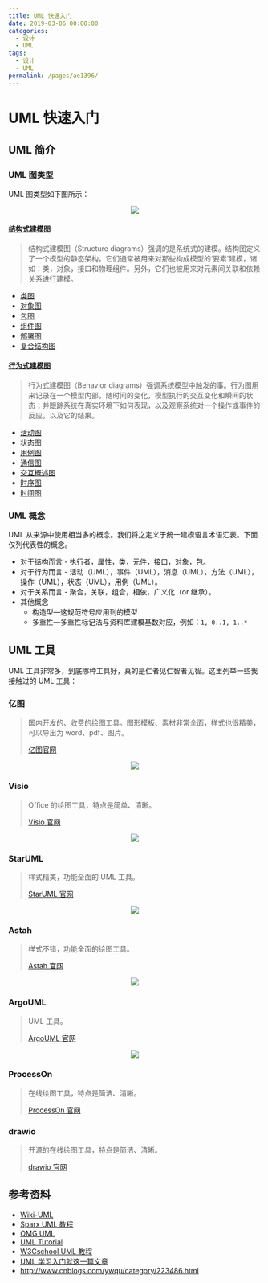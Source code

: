 ```yaml
---
title: UML 快速入门
date: 2019-03-06 00:00:00
categories:
  - 设计
  - UML
tags:
  - 设计
  - UML
permalink: /pages/ae1396/
---
```


# UML 快速入门

## UML 简介

### UML 图类型

UML 图类型如下图所示：

<div align="center"><img src="https://raw.githubusercontent.com/dunwu/images/dev/cs/design/uml/uml-diagrams.png"/></div>

#### [结构式建模图](02.UML结构建模图.md)

> 结构式建模图（Structure diagrams）强调的是系统式的建模。结构图定义了一个模型的静态架构。它们通常被用来对那些构成模型的‘要素'建模，诸如：类，对象，接口和物理组件。另外，它们也被用来对元素间关联和依赖关系进行建模。

- [类图](#类图)
- [对象图](#对象图)
- [包图](#包图)
- [组件图](#组件图)
- [部署图](#部署图)
- [复合结构图](#复合结构图)

#### [行为式建模图](03.UML行为建模图.md)

> 行为式建模图（Behavior diagrams）强调系统模型中触发的事。行为图用来记录在一个模型内部，随时间的变化，模型执行的交互变化和瞬间的状态；并跟踪系统在真实环境下如何表现，以及观察系统对一个操作或事件的反应，以及它的结果。

- [活动图](#活动图)
- [状态图](#状态图)
- [用例图](#用例图)
- [通信图](#通信图)
- [交互概述图](#交互概述图)
- [时序图](#时序图)
- [时间图](#时间图)

### UML 概念

UML 从来源中使用相当多的概念。我们将之定义于统一建模语言术语汇表。下面仅列代表性的概念。

- 对于结构而言 - 执行者，属性，类，元件，接口，对象，包。
- 对于行为而言 - 活动（UML），事件（UML），消息（UML），方法（UML），操作（UML），状态（UML），用例（UML）。
- 对于关系而言 - 聚合，关联，组合，相依，广义化（or 继承）。
- 其他概念
  - 构造型—这规范符号应用到的模型
  - 多重性—多重性标记法与资料库建模基数对应，例如：`1, 0..1, 1..*`

## UML 工具

UML 工具非常多，到底哪种工具好，真的是仁者见仁智者见智。这里列举一些我接触过的 UML 工具：

### 亿图

> 国内开发的、收费的绘图工具。图形模板、素材非常全面，样式也很精美，可以导出为 word、pdf、图片。
>
> [亿图官网](http://www.edrawsoft.cn/)

<div align="center"><img src="http://www.edrawsoft.cn/images/software/createsoftware.png"/></div>

### Visio

> Office 的绘图工具，特点是简单、清晰。
>
> [Visio 官网](https://products.office.com/zh-cn/visio/flowchart-software)

<div align="center"><img src="https://img-prod-cms-rt-microsoft-com.akamaized.net/cms/api/am/imageFileData/RE2jMC4?ver=5361&q=90&h=675&w=830&b=%23FFFFFFFF&aim=true"/></div>

### StarUML

> 样式精美，功能全面的 UML 工具。
>
> [StarUML 官网](http://staruml.io/)

<div align="center"><img src="http://staruml.io/image/screenshot_jumbotron.png"/></div>

### Astah

> 样式不错，功能全面的绘图工具。
>
> [Astah 官网](http://astah.net/)

<div align="center"><img src="https://timgsa.baidu.com/timg?image&quality=80&size=b9999_10000&sec=1539757904141&di=7e4f71d0a00ffcd87e0e5aa62f0ed168&imgtype=jpg&src=http%3A%2F%2Fimg4.imgtn.bdimg.com%2Fit%2Fu%3D3525476819%2C2924170461%26fm%3D214%26gp%3D0.jpg"/></div>

### ArgoUML

> UML 工具。
>
> [ArgoUML 官网](https://argouml.en.softonic.com/?ex=CAT-759.2)

<div align="center"><img src="https://gss0.bdstatic.com/-4o3dSag_xI4khGkpoWK1HF6hhy/baike/c0%3Dbaike80%2C5%2C5%2C80%2C26/sign=f4e8a7c6923df8dcb23087c3ac7819ee/8b13632762d0f70315a83ced05fa513d2697c5ed.jpg"/></div>

### ProcessOn

> 在线绘图工具，特点是简洁、清晰。
>
> [ProcessOn 官网](https://www.processon.com/)

### drawio

> 开源的在线绘图工具，特点是简洁、清晰。
>
> [drawio 官网](https://www.draw.io/)

## 参考资料

- [Wiki-UML](https://zh.wikipedia.org/wiki/统一建模语言)
- [Sparx UML 教程](https://sparxsystems.cn/resources/uml2_tutorial/index.html)
- [OMG UML](https://www.omg.org/spec/UML)
- [UML Tutorial](https://www.tutorialspoint.com/uml/index.htm)
- [W3Cschool UML 教程](https://www.w3cschool.cn/uml_tutorial/)
- [UML 学习入门就这一篇文章](https://blog.csdn.net/soft_zzti/article/details/79811923)
- http://www.cnblogs.com/ywqu/category/223486.html
